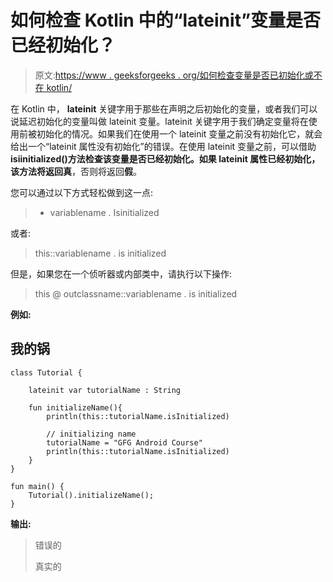 # 如何检查 Kotlin 中的“lateinit”变量是否已经初始化？

> 原文:[https://www . geeksforgeeks . org/如何检查变量是否已初始化或不在 kotlin/](https://www.geeksforgeeks.org/how-to-check-if-a-lateinit-variable-has-been-initialized-or-not-in-kotlin/)

在 Kotlin 中， **lateinit** 关键字用于那些在声明之后初始化的变量，或者我们可以说延迟初始化的变量叫做 lateinit 变量。lateinit 关键字用于我们确定变量将在使用前被初始化的情况。如果我们在使用一个 lateinit 变量之前没有初始化它，就会给出一个“lateinit 属性没有初始化”的错误。在使用 lateinit 变量之前，可以借助**isiinitialized()**方法检查该变量是否已经初始化。如果 lateinit 属性已经初始化，该方法将返回**真**，否则将返回**假**。

您可以通过以下方式轻松做到这一点:

> * variablename . Isinitialized

或者:

> this::variablename . is initialized

但是，如果您在一个侦听器或内部类中，请执行以下操作:

> this @ outclassname::variablename . is initialized

**例如:**

## 我的锅

```
class Tutorial {

    lateinit var tutorialName : String

    fun initializeName(){
        println(this::tutorialName.isInitialized)

        // initializing name
        tutorialName = "GFG Android Course" 
        println(this::tutorialName.isInitialized)
    }
}

fun main() {
    Tutorial().initializeName();
}
```

**输出:**

> 错误的
> 
> 真实的